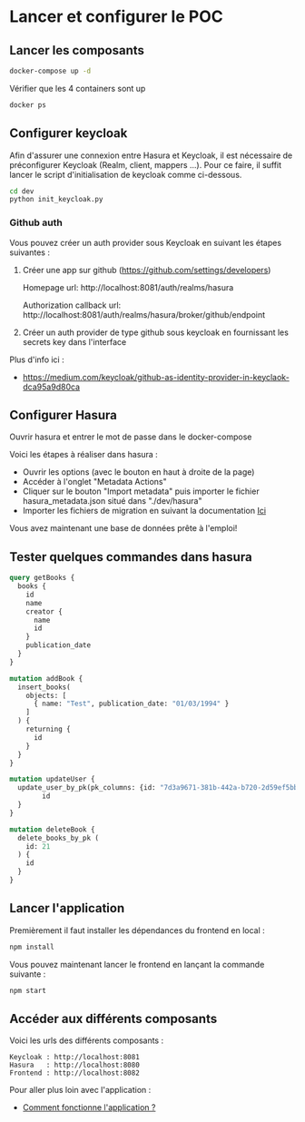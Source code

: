 # Lancer et configurer le POC

## Lancer les composants

```bash
docker-compose up -d
```

Vérifier que les 4 containers sont up 
```bash
docker ps
```

## Configurer keycloak

Afin d'assurer une connexion entre Hasura et Keycloak, il est nécessaire de préconfigurer Keycloak (Realm, client, mappers ...). Pour ce faire, il suffit lancer le script d'initialisation de keycloak comme ci-dessous.
```bash
cd dev
python init_keycloak.py
```

### Github auth

Vous pouvez créer un auth provider sous Keycloak en suivant les étapes suivantes :

1. Créer une app sur github (https://github.com/settings/developers)

    Homepage url: http://localhost:8081/auth/realms/hasura

    Authorization callback url: http://localhost:8081/auth/realms/hasura/broker/github/endpoint

2. Créer un auth provider de type github sous keycloak en fournissant les secrets key dans l'interface
  

Plus d'info ici :
- https://medium.com/keycloak/github-as-identity-provider-in-keyclaok-dca95a9d80ca


## Configurer Hasura

Ouvrir hasura et entrer le mot de passe dans le docker-compose

Voici les étapes à réaliser dans hasura :
- Ouvrir les options (avec le bouton en haut à droite de la page)
- Accéder à l'onglet "Metadata Actions"
- Cliquer sur le bouton "Import metadata" puis importer le fichier hasura_metadata.json situé dans "./dev/hasura"
- Importer les fichiers de migration en suivant la documentation [Ici](hasura.md)

Vous avez maintenant une base de données prête à l'emploi!

## Tester quelques commandes dans hasura

```graphql
query getBooks {
  books {
    id
    name
    creator {
      name
      id
    }
    publication_date
  }
}

mutation addBook {
  insert_books(
    objects: [
      { name: "Test", publication_date: "01/03/1994" }
    ]
  ) {
    returning {
      id
    }
  }
}

mutation updateUser {
  update_user_by_pk(pk_columns: {id: "7d3a9671-381b-442a-b720-2d59ef5bbce6"}, _set: { first_name: "KEVIN" }) {
		id
  }
}

mutation deleteBook {
  delete_books_by_pk (
  	id: 21
  ) {
  	id
  }
}

```

## Lancer l'application

Premièrement il faut installer les dépendances du frontend en local :
```bash
npm install
```

Vous pouvez maintenant lancer le frontend en lançant la commande suivante :
```bash
npm start
```

## Accéder aux différents composants

Voici les urls des différents composants :

```
Keycloak : http://localhost:8081
Hasura   : http://localhost:8080
Frontend : http://localhost:8082
```

Pour aller plus loin avec l'application :
- [Comment fonctionne l'application ?](app.md)
